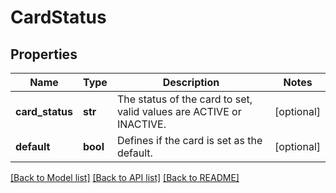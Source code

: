 # CardStatus

## Properties
Name | Type | Description | Notes
------------ | ------------- | ------------- | -------------
**card_status** | **str** | The status of the card to set, valid values are ACTIVE or INACTIVE. | [optional] 
**default** | **bool** | Defines if the card is set as the default. | [optional] 

[[Back to Model list]](../README.md#documentation-for-models) [[Back to API list]](../README.md#documentation-for-api-endpoints) [[Back to README]](../README.md)


